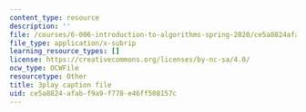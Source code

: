 ```yaml
---
content_type: resource
description: ''
file: /courses/6-006-introduction-to-algorithms-spring-2020/ce5a8824afabf9a9f778e46ff508157c_kshe8d8rxHo.srt
file_type: application/x-subrip
learning_resource_types: []
license: https://creativecommons.org/licenses/by-nc-sa/4.0/
ocw_type: OCWFile
resourcetype: Other
title: 3play caption file
uid: ce5a8824-afab-f9a9-f778-e46ff508157c
---
```

